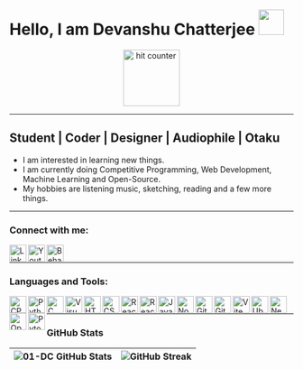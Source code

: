 # Hello, I am Devanshu Chatterjee   <img src="https://c.tenor.com/nebZyl8oN7IAAAAi/wave-hello.gif" height="45px">
<p align="center">
<!-- <img width="120px" src="https://visitor-badge.glitch.me/badge?page_id=01-dc.01-dc&left_color=red" alt="visitor badge"/> -->
<img src="https://hits.dwyl.com/01-dc/01-dc.svg?style=flat" alt="hit counter" width="100px" />
</p>

---

## Student | Coder | Designer | Audiophile | Otaku

- I am interested in learning new things.
- I am currently doing Competitive Programming, Web Development, Machine Learning and Open-Source.
- My hobbies are listening music, sketching, reading and a few more things.

---

### Connect with me:

<!-- [<img align="left" alt="Twitter" width="30px" src="https://img.icons8.com/ios-filled/50/ffffff/twitter--v1.png" />](https://twitter.com/4190_DC) -->
[<img align="left" alt="LinkedIn" width="30px" src="https://img.icons8.com/ios-filled/50/ffffff/linkedin.png" />](https://www.linkedin.com/in/devanshu-chatterjee-517645200/)
[<img align="left" alt="Youtube" width="30px" src="https://img.icons8.com/ios-filled/50/ffffff/youtube-play.png" />](https://www.youtube.com/channel/UCD8FKrIz6Ye_w_ihtEulCKg)
[<img align="left" alt="Behance" width="30px" src="https://img.icons8.com/ios-filled/50/ffffff/behance.png" />](https://www.behance.net/dc4190)

</br>

---

### Languages and Tools:

<img align="left" alt="CPP" width="30px" src="https://img.icons8.com/color/48/000000/c-plus-plus-logo.png" />
<img align="left" alt="Python" width="30px" src="https://img.icons8.com/color/48/000000/python--v1.png" />
<img align="left" alt="C" width="30px" src="https://img.icons8.com/color/48/000000/c-programming.png" />
<img align="left" alt="Visual Studio Code" width="30px" src="https://skillicons.dev/icons?i=vscode" />

<img align="left" alt="HTML5" width="30px" src="https://skillicons.dev/icons?i=html" />
<img align="left" alt="CSS3" width="30px" src="https://skillicons.dev/icons?i=css" />
<img align="left" alt="ReactJS" width="30px" src="https://img.icons8.com/officel/80/ffffff/react.png" />
<img align="left" alt="ReactJS" width="30px" src="https://skillicons.dev/icons?i=mongodb" />
<img align="left" alt="JavaScript" width="30px" src="https://skillicons.dev/icons?i=js" />
<img align="left" alt="NodeJS" width="30px" src="https://img.icons8.com/fluency/48/000000/node-js.png" />
<img align="left" alt="Git" width="30px" src="https://skillicons.dev/icons?i=git" />
<img align="left" alt="GitHub" width="30px" src="https://img.icons8.com/windows/32/ffffff/github.png" />
<img align="left" alt="Vite" width="30px" src="https://skillicons.dev/icons?i=vite" />
<img align="left" alt="Ubuntu" width="30px" src="https://img.icons8.com/color/48/000000/ubuntu--v1.png" />
<img align="left" alt="Nextjs" width="30px" src="https://skillicons.dev/icons?i=nextjs" />
<img align="left" alt="Open-CV" width="30px" src="https://img.icons8.com/fluency/144/000000/opencv.png" />
<img align="left" alt="Pytorch" width="30px" src="https://skillicons.dev/icons?i=pytorch" />

</br>

---

### GitHub Stats

| ![01-DC GitHub Stats](https://01-dc.vercel.app/api?username=01-dc&show_icons=true&hide_border=true&count_private=true&theme=radical) | ![GitHub Streak](https://streak-stats.demolab.com?user=01-dc&theme=dark&hide_border=true&date_format=j%2Fn%5B%2FY%5D) |
|--|--|
